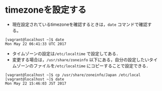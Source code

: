# timezoneを設定する
* 現在設定されているtimezoneを確認するときは，`date` コマンドで確認する。
```
[vagrant@localhost ~]$ date
Mon May 22 06:41:33 UTC 2017
```
* タイムゾーンの設定は`/etc/localtime` で設定してある．  
* 変更する場合は，`/usr/share/zoneinfo` 以下にある，自分の設定したいタイムゾーンのファイルを`/etc/localtime` にコピーすることで設定できる．
```
[vagrant@localhost ~]$ cp /usr/share/zoneinfo/Japan /etc/local
[vagrant@localhost ~]$ date
Mon May 22 15:46:03 JST 2017
```
